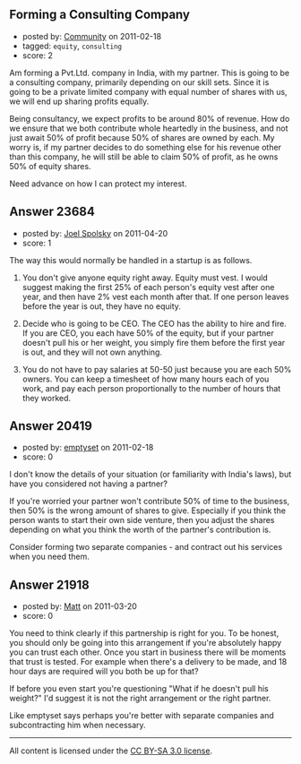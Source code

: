 ## Forming a Consulting Company

- posted by: [Community](https://stackexchange.com/users/-1/-1-community) on 2011-02-18
- tagged: `equity`, `consulting`
- score: 2

Am forming a Pvt.Ltd. company in India, with my partner.  This is going to be a consulting company, primarily depending on our skill sets.  Since it is going to be a private limited company with equal number of shares with us, we will end up sharing profits equally.  

Being consultancy, we expect profits to be around 80% of revenue.  How do we ensure that we both contribute whole heartedly in the business, and not just await 50% of profit because 50% of shares are owned by each.  My worry is, if my partner decides to do something else for his revenue other than this company, he will still be able to claim 50% of profit, as he owns 50% of equity shares.

Need advance on how I can protect my interest.



## Answer 23684

- posted by: [Joel Spolsky](https://stackexchange.com/users/-1/4335-joel-spolsky) on 2011-04-20
- score: 1

The way this would normally be handled in a startup is as follows.

1. You don't give anyone equity right away. Equity must vest. I would suggest making the first 25% of each person's equity vest after one year, and then have 2% vest each month after that.  If one person leaves before the year is out, they have no equity.

2. Decide who is going to be CEO. The CEO has the ability to hire and fire. If you are CEO, you each have 50% of the equity, but if your partner doesn't pull his or her weight, you simply fire them before the first year is out, and they will not own anything.

3. You do not have to pay salaries at 50-50 just because you are each 50% owners. You can keep a timesheet of how many hours each of you work, and pay each person proportionally to the number of hours that they worked.


## Answer 20419

- posted by: [emptyset](https://stackexchange.com/users/-1/7511-emptyset) on 2011-02-18
- score: 0

I don't know the details of your situation (or familiarity with India's laws), but have you considered not having a partner?

If you're worried your partner won't contribute 50% of time to the business, then 50% is the wrong amount of shares to give.  Especially if you think the person wants to start their own side venture, then you adjust the shares depending on what you think the worth of the partner's contribution is.

Consider forming two separate companies - and contract out his services when you need them.


## Answer 21918

- posted by: [Matt](https://stackexchange.com/users/-1/8784-matt) on 2011-03-20
- score: 0

You need to think clearly if this partnership is right for you.  To be honest, you should only be going into this arrangement if you're absolutely happy you can trust each other.  Once you start in business there will be moments that trust is tested. For example when there's a delivery to be made, and 18 hour days are required will you both be up for that?

If before you even start you're questioning "What if he doesn't pull his weight?" I'd suggest it is not the right arrangement or the right partner.

Like emptyset says perhaps you're better with separate companies and subcontracting him when necessary.



---

All content is licensed under the [CC BY-SA 3.0 license](https://creativecommons.org/licenses/by-sa/3.0/).
